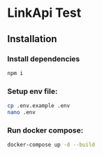 # LinkApi Test

## Installation

### Install dependencies

```sh
npm i
```

### Setup env file:

```sh
cp .env.example .env
nano .env
```

### Run docker compose:

```sh
docker-compose up -d --build
```
